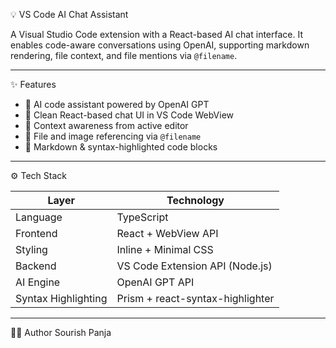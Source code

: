 💡 VS Code AI Chat Assistant

A Visual Studio Code extension with a React-based AI chat interface. It enables code-aware conversations using OpenAI, supporting markdown rendering, file context, and file mentions via `@filename`.

---

✨ Features

- 🧠 AI code assistant powered by OpenAI GPT
- 💬 Clean React-based chat UI in VS Code WebView
- 📄 Context awareness from active editor
- 📎 File and image referencing via `@filename`
- 🧾 Markdown & syntax-highlighted code blocks

---

 ⚙️ Tech Stack

| Layer       | Technology                  |
|-------------|------------------------------|
| Language    | TypeScript                   |
| Frontend    | React + WebView API          |
| Styling     | Inline + Minimal CSS         |
| Backend     | VS Code Extension API (Node.js) |
| AI Engine   | OpenAI GPT API               |
| Syntax Highlighting | Prism + react-syntax-highlighter |

---
🧑‍💻 Author
Sourish Panja
